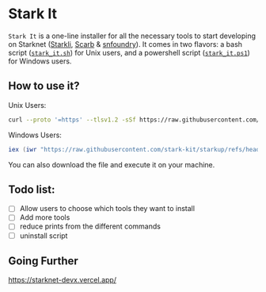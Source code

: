 # Stark It

`Stark It` is a one-line installer for all the necessary tools to start developing on Starknet ([Starkli](https://github.com/xJonathanLEI/starkli), [Scarb](https://docs.swmansion.com/scarb/) & [snfoundry](https://foundry-rs.github.io/starknet-foundry/)). It comes in two flavors: a bash script ([`stark_it.sh`](./stark_it.sh)) for Unix users, and a powershell script ([`stark_it.ps1`](./stark_it.ps1)) for Windows users.

## How to use it?

Unix Users:

```sh
curl --proto '=https' --tlsv1.2 -sSf https://raw.githubusercontent.com/stark-kit/starkup/refs/heads/main/stark_it.sh | sh
```

Windows Users:

```powershell
iex (iwr "https://raw.githubusercontent.com/stark-kit/starkup/refs/heads/main/stark_it.ps1").Content
```

You can also download the file and execute it on your machine.

## Todo list:

- [ ] Allow users to choose which tools they want to install
- [ ] Add more tools
- [ ] reduce prints from the different commands
- [ ] uninstall script

## Going Further

https://starknet-devx.vercel.app/

